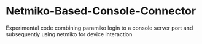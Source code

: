 # Netmiko-Based-Console-Connector
Experimental code combining paramiko login to a console server port and subsequently using netmiko for device interaction

